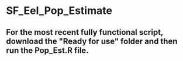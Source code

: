 # SF_Eel_Pop_Estimate

## For the most recent fully functional script, download the "Ready for use" folder and then run the Pop_Est.R file. 




